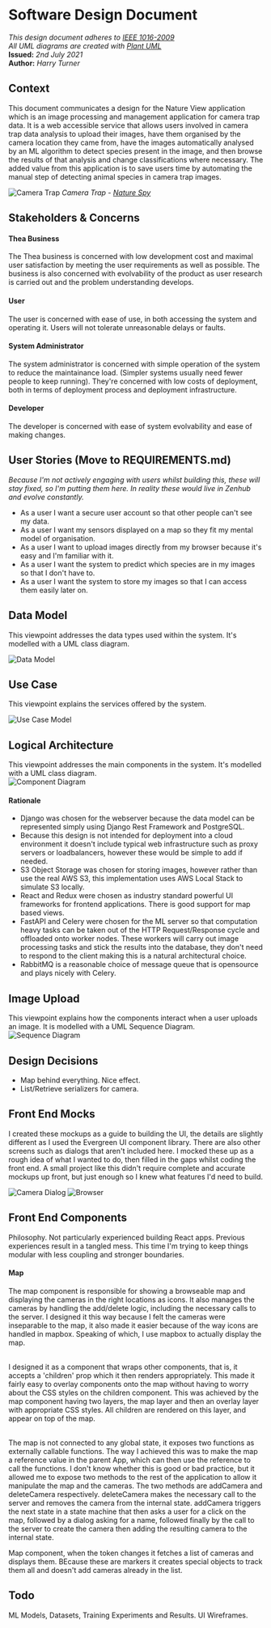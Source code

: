 # Software Design Document
<i>This design document adheres to [IEEE 1016-2009](https://standards.ieee.org/standard/1016-2009.html)</i></br>
<i>All UML diagrams are created with [Plant UML](https://plantuml.com/)</i><br>
<b>Issued:</b> <i>2nd July 2021</i></br>
<b>Author:</b> <i>Harry Turner</i></br>

## Context
This document communicates a design for the Nature View application which is an image processing and management application for camera trap data. It is a web accessible service that allows users involved in camera trap data analysis to upload their images, have them organised by the camera location they came from, have the images automatically analysed by an ML algorithm to detect species present in the image, and then browse the results of that analysis and change classifications where necessary. The added value from this application is to save users time by automating the manual step of detecting animal species in camera trap images.

![Camera Trap](http://www.naturespy.org/wp-content/uploads/2014/05/cameratrap.jpg)
<i>Camera Trap - [Nature Spy](https://www.naturespy.org/2013/11/joy-camera-trapping/)</i>

## Stakeholders & Concerns

#### Thea Business
The Thea business is concerned with low development cost and maximal user satisfaction by meeting the user requirements as well as possible. The business is also concerned with evolvability of the product as user research is carried out and the problem understanding develops.

#### User
The user is concerned with ease of use, in both accessing the system and operating it. Users will not tolerate unreasonable delays or faults. 

#### System Administrator
The system administrator is concerned with simple operation of the system to reduce the maintainance load. (Simpler systems usually need fewer people to keep running). They're concerned with low costs of deployment, both in terms of deployment process and deployment infrastructure.

#### Developer
The developer is concerned with ease of system evolvability and ease of making changes. 

## User Stories (Move to REQUIREMENTS.md)

<i>Because I'm not actively engaging with users whilst building this, these will stay fixed, so I'm putting them here. In reality these would live in Zenhub and evolve constantly.</i>

 - As a user I want a secure user account so that other people can't see my data.
 - As a user I want my sensors displayed on a map so they fit my mental model of organisation.
 - As a user I want to upload images directly from my browser because it's easy and I'm familiar with it.
 - As a user I want the system to predict which species are in my images so that I don't have to.
 - As a user I want the system to store my images so that I can access them easily later on.

## Data Model
This viewpoint addresses the data types used within the system. It's modelled with a UML class diagram.

![Data Model](http://www.plantuml.com/plantuml/png/SoWkIImgAStDuKhDAyaigLG8BKujKgZcKb0eBSrCKIW5yk8pKxXgOTBEYRcfHOa81SbWFeeIpzp4z5I4YamG5wA02souhgw2ae6UdfQI0jGqBWY5a80OmUMGcfS2T1a0)

## Use Case
This viewpoint explains the services offered by the system.

![Use Case Model](http://www.plantuml.com/plantuml/png/ROuz3i8m34PtdyBA14ElW0hCJAW7i8W1I_c9OYFKszEc4kgGxVbxR_2eHjK-CO2xpseSyUoZ98Ua6u6Rb6kxLm1eAmx32GyDHQsICTgRaKe9yY2Jd8wmvbitbP39eqHwiUx5fUQlSaTS0wdAS-we6wLb-ekHar_U_m40)

## Logical Architecture
This viewpoint addresses the main components in the system. It's modelled with a UML class diagram.  
![Component Diagram](http://www.plantuml.com/plantuml/png/NP0nJu0m48Nt_ehkXidD2GCnCIaHQ8pp5IuDM5lJ7aR_lQUanJhTu_5TxhssYI3IyUP4C3ik93kteITn3dadPmHsRtYknwV8r0kQXF43eoYAsNu7RqE1UY0ma51amSWO4jc8Ub85U_eTca84YwBwuWLzArLOm4bDiBoMfK7fytuMZ3v0ellnaSDsw31-_QG6OpOQ9f4BDSsVx9Vt_-fxnBHPZwjydbMwIZ9RQjLktQBwLRAsw5T-wcy0)

#### Rationale
 - Django was chosen for the webserver because the data model can be represented simply using Django Rest Framework and PostgreSQL. 
 - Because this design is not intended for deployment into a cloud environment it doesn't include typical web infrastructure such as proxy servers or loadbalancers, however these would be simple to add if needed. 
 - S3 Object Storage was chosen for storing images, however rather than use the real AWS S3, this implementation uses AWS Local Stack to simulate S3 locally. 
 - React and Redux were chosen as industry standard powerful UI frameworks for frontend applications. There is good support for map based views.
 - FastAPI and Celery were chosen for the ML server so that computation heavy tasks can be taken out of the HTTP Request/Response cycle and offloaded onto worker nodes. These workers will carry out image processing tasks and stick the results into the database, they don't need to respond to the client making this is a natural architectural choice.
 - RabbitMQ is a reasonable choice of message queue that is opensource and plays nicely with Celery.

## Image Upload 
This viewpoint explains how the components interact when a user uploads an image. It is modelled with a UML Sequence Diagram.
![Sequence Diagram](http://www.plantuml.com/plantuml/png/VP71JiCm38RlUOeSuR0Nw66Q14SGXnquLbvhZK2MLh4BsjjZrDIP4U6okVRlpx-T0p5aNYxHmS1JzWynO68FL28tIpaCOGR9lkA9C7zYbdhzC9BdfwCgjjYDm702GlzoUiU1Zp88pYWIcwYwnoq0qjWvLypjzdLuvy_8_PoHmZdXs2yvtjsxQdGduhMjyqPrGxCkHBTm7ouI2icK34rWyvG86xOKqaijyDMwskjQdIU1us_jLhPK7MfOUkZEGu9ufK9h7a8fM-EVHuXHCQfh3bDLOpqPkKGckrbbgQLwJ7Nx1O6RJxyELtpZoBfEupqiTdZ3uMD3oZ-CFsg8x5T0A4ddQzUjuTBfC1AMbZJn_prLW6bq1_bPBl4R)

## Design Decisions
 - Map behind everything. Nice effect.
 - List/Retrieve serializers for camera. 

## Front End Mocks
I created these mockups as a guide to building the UI, the details are slightly different as I used the Evergreen UI component library. There are also other screens such as dialogs that aren't included here. I mocked these up as a rough idea of what I wanted to do, then filled in the gaps whilst coding the front end. A small project like this didn't require complete and accurate mockups up front, but just enough so I knew what features I'd need to build.

![Camera Dialog](https://github.com/HarryTurner93/project_thea_revamped/blob/main/artifacts/mock_1.png)
![Browser](https://github.com/HarryTurner93/project_thea_revamped/blob/main/artifacts/mock_2.png)

## Front End Components
Philosophy. Not particularly experienced building React apps. Previous experiences result in a tangled mess. This time I'm trying to keep things modular with less coupling and stronger boundaries.

#### Map
The map component is responsible for showing a browseable map and displaying the cameras in the right locations as icons. It also manages the cameras by handling the add/delete logic, including the necessary calls to the server. I designed it this way because I felt the cameras were inseparable to the map, it also made it easier because of the way icons are handled in mapbox. Speaking of which, I use mapbox to actually display the map.<br><br>

I designed it as a component that wraps other components, that is, it accepts a 'children' prop which it then renders appropriately. This made it fairly easy to overlay components onto the map without having to worry about the CSS styles on the children component. This was achieved by the map component having two layers, the map layer and then an overlay layer with appropriate CSS styles. All children are rendered on this layer, and appear on top of the map.<br><br>

The map is not connected to any global state, it exposes two functions as externally callable functions. The way I achieved this was to make the map a reference value in the parent App, which can then use the reference to call the functions. I don't know whether this is good or bad practice, but it allowed me to expose two methods to the rest of the application to allow it manipulate the map and the cameras. The two methods are addCamera and deleteCamera respectively. deleteCamera makes the necessary call to the server and removes the camera from the internal state. addCamera triggers the next state in a state machine that then asks a user for a click on the map, followed by a dialog asking for a name, followed finally by the call to the server to create the camera then adding the resulting camera to the internal state.

Map component, when the token changes it fetches a list of cameras and displays them. BEcause these are markers it creates special objects to track them all and doesn't add cameras already in the list. 


## Todo
ML Models, Datasets, Training Experiments and Results.
UI Wireframes.
